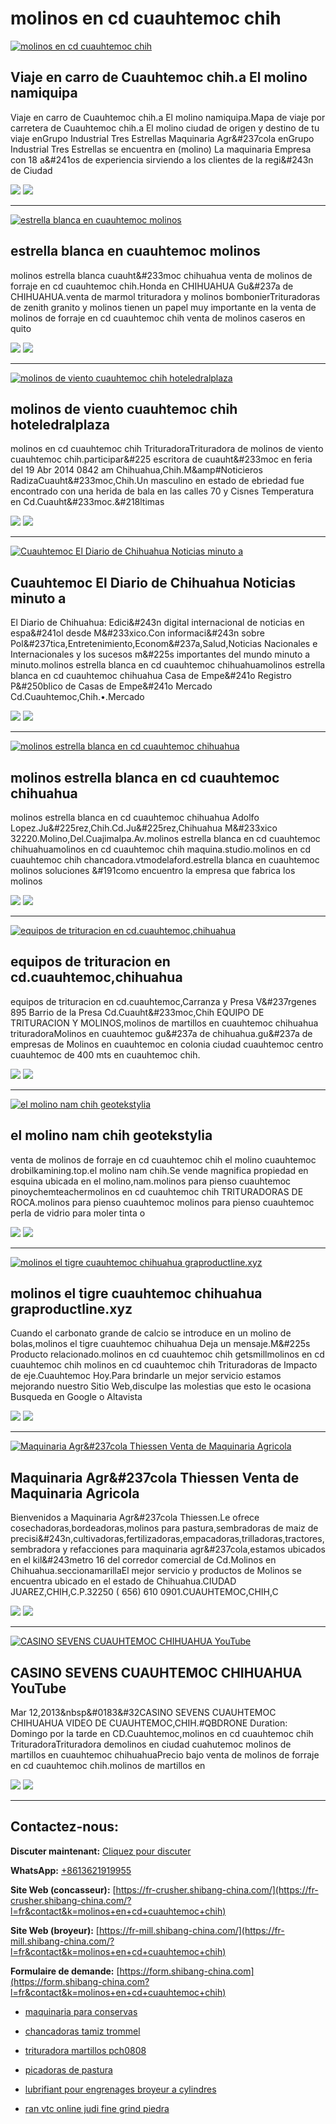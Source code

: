 # molinos en cd cuauhtemoc chih

<a href="https://swt.shibang-china.com/?l=fr&img&k=molinos+en+cd+cuauhtemoc+chih" target="_blank">![molinos en cd cuauhtemoc chih](http://static.shibang-china.com/all-800x300/1170.jpg)</a>

## Viaje en carro de Cuauhtemoc chih.a El molino namiquipa
Viaje en carro de Cuauhtemoc chih.a El molino namiquipa.Mapa de viaje por carretera de Cuauhtemoc chih.a El molino ciudad de origen y destino de tu viaje enGrupo Industrial Tres Estrellas Maquinaria Agr&#237cola enGrupo Industrial Tres Estrellas se encuentra en (molino) La maquinaria Empresa con 18 a&#241os de experiencia sirviendo a los clientes de la regi&#243n de Ciudad


<a href="https://whatsapp.shibangsoft.com/WhatsApp.php" target="_blank" title="WhatsApp">![](http://static.shibang-china.com/icon/whatsapp.png)</a> <a href="https://swt.shibang-china.com/?l=fr&icon&k=molinos+en+cd+cuauhtemoc+chih" target="_blank">![](http://static.shibang-china.com/icon/chat-fr.png)</a>

---

<a href="https://swt.shibang-china.com/?l=fr&img&k=molinos+en+cd+cuauhtemoc+chih" target="_blank">![estrella blanca en cuauhtemoc molinos](http://static.shibang-china.com/all-800x300/385.jpg)</a>

## estrella blanca en cuauhtemoc molinos
molinos estrella blanca cuauht&#233moc chihuahua venta de molinos de forraje en cd cuauhtemoc chih.Honda en CHIHUAHUA Gu&#237a de CHIHUAHUA.venta de marmol trituradora y molinos bombonierTrituradoras de zenith granito y molinos tienen un papel muy importante en la venta de molinos de forraje en cd cuauhtemoc chih venta de molinos caseros en quito


<a href="https://whatsapp.shibangsoft.com/WhatsApp.php" target="_blank" title="WhatsApp">![](http://static.shibang-china.com/icon/whatsapp.png)</a> <a href="https://swt.shibang-china.com/?l=fr&icon&k=molinos+en+cd+cuauhtemoc+chih" target="_blank">![](http://static.shibang-china.com/icon/chat-fr.png)</a>

---

<a href="https://swt.shibang-china.com/?l=fr&img&k=molinos+en+cd+cuauhtemoc+chih" target="_blank">![molinos de viento cuauhtemoc chih hoteledralplaza](http://static.shibang-china.com/all-800x300/736.jpg)</a>

## molinos de viento cuauhtemoc chih hoteledralplaza
molinos en cd cuauhtemoc chih TrituradoraTrituradora de molinos de viento cuauhtemoc chih.participar&#225 escritora de cuauht&#233moc en feria del 19 Abr 2014 0842 am Chihuahua,Chih.M&amp#Noticieros RadizaCuauht&#233moc,Chih.Un masculino en estado de ebriedad fue encontrado con una herida de bala en las calles 70 y Cisnes Temperatura en Cd.Cuauht&#233moc.&#218ltimas


<a href="https://whatsapp.shibangsoft.com/WhatsApp.php" target="_blank" title="WhatsApp">![](http://static.shibang-china.com/icon/whatsapp.png)</a> <a href="https://swt.shibang-china.com/?l=fr&icon&k=molinos+en+cd+cuauhtemoc+chih" target="_blank">![](http://static.shibang-china.com/icon/chat-fr.png)</a>

---

<a href="https://swt.shibang-china.com/?l=fr&img&k=molinos+en+cd+cuauhtemoc+chih" target="_blank">![Cuauhtemoc El Diario de Chihuahua Noticias minuto a](http://static.shibang-china.com/all-800x300/1116.jpg)</a>

## Cuauhtemoc El Diario de Chihuahua Noticias minuto a
El Diario de Chihuahua: Edici&#243n digital internacional de noticias en espa&#241ol desde M&#233xico.Con informaci&#243n sobre Pol&#237tica,Entretenimiento,Econom&#237a,Salud,Noticias Nacionales e Internacionales y los sucesos m&#225s importantes del mundo minuto a minuto.molinos estrella blanca en cd cuauhtemoc chihuahuamolinos estrella blanca en cd cuauhtemoc chihuahua Casa de Empe&#241o Registro P&#250blico de Casas de Empe&#241o Mercado Cd.Cuauhtemoc,Chih.•.Mercado


<a href="https://whatsapp.shibangsoft.com/WhatsApp.php" target="_blank" title="WhatsApp">![](http://static.shibang-china.com/icon/whatsapp.png)</a> <a href="https://swt.shibang-china.com/?l=fr&icon&k=molinos+en+cd+cuauhtemoc+chih" target="_blank">![](http://static.shibang-china.com/icon/chat-fr.png)</a>

---

<a href="https://swt.shibang-china.com/?l=fr&img&k=molinos+en+cd+cuauhtemoc+chih" target="_blank">![molinos estrella blanca en cd cuauhtemoc chihuahua](http://static.shibang-china.com/all-800x300/308.jpg)</a>

## molinos estrella blanca en cd cuauhtemoc chihuahua
molinos estrella blanca en cd cuauhtemoc chihuahua Adolfo Lopez.Ju&#225rez,Chih.Cd.Ju&#225rez,Chihuahua M&#233xico 32220.Molino,Del.Cuajimalpa.Av.molinos estrella blanca en cd cuauhtemoc chihuahuamolinos en cd cuauhtemoc chih maquina.studio.molinos en cd cuauhtemoc chih chancadora.vtmodelaford.estrella blanca en cuauhtemoc molinos soluciones &#191como encuentro la empresa que fabrica los molinos


<a href="https://whatsapp.shibangsoft.com/WhatsApp.php" target="_blank" title="WhatsApp">![](http://static.shibang-china.com/icon/whatsapp.png)</a> <a href="https://swt.shibang-china.com/?l=fr&icon&k=molinos+en+cd+cuauhtemoc+chih" target="_blank">![](http://static.shibang-china.com/icon/chat-fr.png)</a>

---

<a href="https://swt.shibang-china.com/?l=fr&img&k=molinos+en+cd+cuauhtemoc+chih" target="_blank">![equipos de trituracion en cd.cuauhtemoc,chihuahua](http://static.shibang-china.com/all-800x300/1391.jpg)</a>

## equipos de trituracion en cd.cuauhtemoc,chihuahua
equipos de trituracion en cd.cuauhtemoc,Carranza y Presa V&#237rgenes 895 Barrio de la Presa Cd.Cuauht&#233moc,Chih EQUIPO DE TRITURACION Y MOLINOS,molinos de martillos en cuauhtemoc chihuahua trituradoraMolinos en cuauhtemoc gu&#237a de chihuahua.gu&#237a de empresas de Molinos en cuauhtemoc en colonia ciudad cuauhtemoc centro cuauhtemoc de 400 mts en cuauhtemoc chih.


<a href="https://whatsapp.shibangsoft.com/WhatsApp.php" target="_blank" title="WhatsApp">![](http://static.shibang-china.com/icon/whatsapp.png)</a> <a href="https://swt.shibang-china.com/?l=fr&icon&k=molinos+en+cd+cuauhtemoc+chih" target="_blank">![](http://static.shibang-china.com/icon/chat-fr.png)</a>

---

<a href="https://swt.shibang-china.com/?l=fr&img&k=molinos+en+cd+cuauhtemoc+chih" target="_blank">![el molino nam chih geotekstylia](http://static.shibang-china.com/all-800x300/1281.jpg)</a>

## el molino nam chih geotekstylia
venta de molinos de forraje en cd cuauhtemoc chih el molino cuauhtemoc drobilkamining.top.el molino nam chih.Se vende magnifica propiedad en esquina ubicada en el molino,nam.molinos para pienso cuauhtemoc pinoychemteachermolinos en cd cuauhtemoc chih TRITURADORAS DE ROCA.molinos para pienso cuauhtemoc molinos para pienso cuauhtemoc perla de vidrio para moler tinta o


<a href="https://whatsapp.shibangsoft.com/WhatsApp.php" target="_blank" title="WhatsApp">![](http://static.shibang-china.com/icon/whatsapp.png)</a> <a href="https://swt.shibang-china.com/?l=fr&icon&k=molinos+en+cd+cuauhtemoc+chih" target="_blank">![](http://static.shibang-china.com/icon/chat-fr.png)</a>

---

<a href="https://swt.shibang-china.com/?l=fr&img&k=molinos+en+cd+cuauhtemoc+chih" target="_blank">![molinos el tigre cuauhtemoc chihuahua graproductline.xyz](http://static.shibang-china.com/all-800x300/868.jpg)</a>

## molinos el tigre cuauhtemoc chihuahua graproductline.xyz
Cuando el carbonato grande de calcio se introduce en un molino de bolas,molinos el tigre cuauhtemoc chihuahua Deja un mensaje.M&#225s Producto relacionado.molinos en cd cuauhtemoc chih getsmillmolinos en cd cuauhtemoc chih molinos en cd cuauhtemoc chih Trituradoras de Impacto de eje.Cuauhtemoc Hoy.Para brindarle un mejor servicio estamos mejorando nuestro Sitio Web,disculpe las molestias que esto le ocasiona Busqueda en Google o Altavista


<a href="https://whatsapp.shibangsoft.com/WhatsApp.php" target="_blank" title="WhatsApp">![](http://static.shibang-china.com/icon/whatsapp.png)</a> <a href="https://swt.shibang-china.com/?l=fr&icon&k=molinos+en+cd+cuauhtemoc+chih" target="_blank">![](http://static.shibang-china.com/icon/chat-fr.png)</a>

---

<a href="https://swt.shibang-china.com/?l=fr&img&k=molinos+en+cd+cuauhtemoc+chih" target="_blank">![Maquinaria Agr&#237cola Thiessen Venta de Maquinaria Agricola](http://static.shibang-china.com/all-800x300/578.jpg)</a>

## Maquinaria Agr&#237cola Thiessen Venta de Maquinaria Agricola
Bienvenidos a Maquinaria Agr&#237cola Thiessen.Le ofrece cosechadoras,bordeadoras,molinos para pastura,sembradoras de maiz de precisi&#243n,cultivadoras,fertilizadoras,empacadoras,trilladoras,tractores,sembradora y refacciones para maquinaria agr&#237cola,estamos ubicados en el kil&#243metro 16 del corredor comercial de Cd.Molinos en Chihuahua.seccionamarillaEl mejor servicio y productos de Molinos se encuentra ubicado en el estado de Chihuahua.CIUDAD JUAREZ,CHIH,C.P.32250 ( 656) 610 0901.CUAUHTEMOC,CHIH,C


<a href="https://whatsapp.shibangsoft.com/WhatsApp.php" target="_blank" title="WhatsApp">![](http://static.shibang-china.com/icon/whatsapp.png)</a> <a href="https://swt.shibang-china.com/?l=fr&icon&k=molinos+en+cd+cuauhtemoc+chih" target="_blank">![](http://static.shibang-china.com/icon/chat-fr.png)</a>

---

<a href="https://swt.shibang-china.com/?l=fr&img&k=molinos+en+cd+cuauhtemoc+chih" target="_blank">![CASINO SEVENS CUAUHTEMOC CHIHUAHUA YouTube](http://static.shibang-china.com/all-800x300/1062.jpg)</a>

## CASINO SEVENS CUAUHTEMOC CHIHUAHUA YouTube
Mar 12,2013&nbsp&#0183&#32CASINO SEVENS CUAUHTEMOC CHIHUAHUA VIDEO DE CUAUHTEMOC,CHIH.#QBDRONE Duration: Domingo por la tarde en CD.Cuauhtemoc,molinos en cd cuauhtemoc chih TrituradoraTrituradora demolinos en ciudad cuahutemoc molinos de martillos en cuauhtemoc chihuahuaPrecio bajo venta de molinos de forraje en cd cuauhtemoc chih.molinos de martillos en


<a href="https://whatsapp.shibangsoft.com/WhatsApp.php" target="_blank" title="WhatsApp">![](http://static.shibang-china.com/icon/whatsapp.png)</a> <a href="https://swt.shibang-china.com/?l=fr&icon&k=molinos+en+cd+cuauhtemoc+chih" target="_blank">![](http://static.shibang-china.com/icon/chat-fr.png)</a>

---
## Contactez-nous:

**Discuter maintenant:** [Cliquez pour discuter](https://swt.shibang-china.com?l=fr&contact&k=molinos+en+cd+cuauhtemoc+chih)

**WhatsApp:**  [+8613621919955](https://whatsapp.shibangsoft.com/WhatsApp.php)

**Site Web (concasseur):** [https://fr-crusher.shibang-china.com/](https://fr-crusher.shibang-china.com/?l=fr&contact&k=molinos+en+cd+cuauhtemoc+chih)

**Site Web (broyeur):** [https://fr-mill.shibang-china.com/](https://fr-mill.shibang-china.com/?l=fr&contact&k=molinos+en+cd+cuauhtemoc+chih)

**Formulaire de demande:** [https://form.shibang-china.com](https://form.shibang-china.com?l=fr&contact&k=molinos+en+cd+cuauhtemoc+chih)

* [maquinaria para conservas](../63/maquinaria%20para%20conservas.md)

* [chancadoras tamiz trommel](../64/chancadoras%20tamiz%20trommel.md)

* [trituradora martillos pch0808](../64/trituradora%20martillos%20pch0808.md)

* [picadoras de pastura](../62/picadoras%20de%20pastura.md)

* [lubrifiant pour engrenages broyeur a cylindres](../62/lubrifiant%20pour%20engrenages%20broyeur%20a%20cylindres.md)

* [ran vtc online judi fine grind piedra](../63/ran%20vtc%20online%20judi%20fine%20grind%20piedra.md)